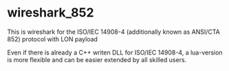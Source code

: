 # wireshark_852
This is wireshark for the ISO/IEC 14908-4 (additionally known as ANSI/CTA 852) protocol with LON payload

Even if there is already a C++ writen DLL for ISO/IEC 14908-4, a lua-version is more flexible and can be easier extended by all skilled users.

